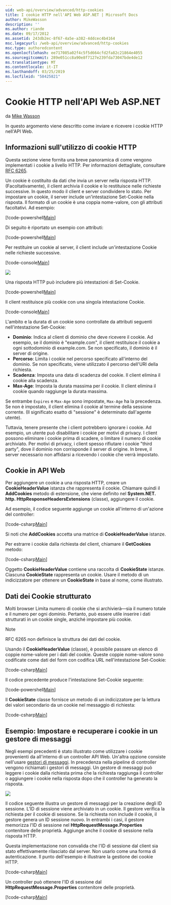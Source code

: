 ```yaml
---
uid: web-api/overview/advanced/http-cookies
title: I cookie HTTP nell'API Web ASP.NET | Microsoft Docs
author: MikeWasson
description: ''
ms.author: riande
ms.date: 09/17/2012
ms.assetid: 243db2ec-8f67-4a5e-a382-4ddcec4b4164
msc.legacyurl: /web-api/overview/advanced/http-cookies
msc.type: authoredcontent
ms.openlocfilehash: ee717085a02f4c5f5d664cfd2fa82c21864e4055
ms.sourcegitcommit: 289e051cc8a90e8f7127e239fda73047bde4de12
ms.translationtype: MT
ms.contentlocale: it-IT
ms.lasthandoff: 03/25/2019
ms.locfileid: "58425821"
---
```

<a name="http-cookies-in-aspnet-web-api"></a>Cookie HTTP nell'API Web ASP.NET
====================
da [Mike Wasson](https://github.com/MikeWasson)

In questo argomento viene descritto come inviare e ricevere i cookie HTTP nell'API Web.

## <a name="background-on-http-cookies"></a>Informazioni sull'utilizzo di cookie HTTP

Questa sezione viene fornita una breve panoramica di come vengono implementati i cookie a livello HTTP. Per informazioni dettagliate, consultare [RFC 6265](http://tools.ietf.org/html/rfc6265).

Un cookie è costituito da dati che invia un server nella risposta HTTP. (Facoltativamente), il client archivia il cookie e lo restituisce nelle richieste successive. In questo modo il client e server condividere lo stato. Per impostare un cookie, il server include un'intestazione Set-Cookie nella risposta. Il formato di un cookie è una coppia nome-valore, con gli attributi facoltativi. Ad esempio:

[!code-powershell[Main](http-cookies/samples/sample1.ps1)]

Di seguito è riportato un esempio con attributi:

[!code-powershell[Main](http-cookies/samples/sample2.ps1)]

Per restituire un cookie al server, il client include un'intestazione Cookie nelle richieste successive.

[!code-console[Main](http-cookies/samples/sample3.cmd)]

![](http-cookies/_static/image1.png)

Una risposta HTTP può includere più intestazioni di Set-Cookie.

[!code-powershell[Main](http-cookies/samples/sample4.ps1)]

Il client restituisce più cookie con una singola intestazione Cookie.

[!code-console[Main](http-cookies/samples/sample5.cmd)]

L'ambito e la durata di un cookie sono controllate da attributi seguenti nell'intestazione Set-Cookie:

- **Dominio**: Indica al client di dominio che deve ricevere il cookie. Ad esempio, se il dominio è "example.com", il client restituisce il cookie a ogni sottodominio di example.com. Se non specificato, il dominio è il server di origine.
- **Percorso**: Limita i cookie nel percorso specificato all'interno del dominio. Se non specificato, viene utilizzato il percorso dell'URI della richiesta.
- **Scadenza**: Imposta una data di scadenza del cookie. Il client elimina il cookie alla scadenza.
- **Max-Age**: Imposta la durata massima per il cookie. Il client elimina il cookie quando raggiunge la durata massima.

Se entrambe `Expires` e `Max-Age` sono impostate, `Max-Age` ha la precedenza. Se non è impostato, il client elimina il cookie al termine della sessione corrente. (Il significato esatto di "sessione" è determinato dall'agente utente).

Tuttavia, tenere presente che i client potrebbero ignorare i cookie. Ad esempio, un utente può disabilitare i cookie per motivi di privacy. I client possono eliminare i cookie prima di scadere, o limitare il numero di cookie archiviato. Per motivi di privacy, i client spesso rifiutare i cookie "third party", dove il dominio non corrisponde il server di origine. In breve, il server necessario non affidarsi a ricevendo i cookie che verrà impostato.

## <a name="cookies-in-web-api"></a>Cookie in API Web

Per aggiungere un cookie a una risposta HTTP, creare un **CookieHeaderValue** istanza che rappresenta il cookie. Chiamare quindi il **AddCookies** metodo di estensione, che viene definito nel **System.NET. http. HttpResponseHeadersExtensions** (classe), aggiungere il cookie.

Ad esempio, il codice seguente aggiunge un cookie all'interno di un'azione del controller:

[!code-csharp[Main](http-cookies/samples/sample6.cs)]

Si noti che **AddCookies** accetta una matrice di **CookieHeaderValue** istanze.

Per estrarre i cookie dalla richiesta del client, chiamare il **GetCookies** metodo:

[!code-csharp[Main](http-cookies/samples/sample7.cs)]

Oggetto **CookieHeaderValue** contiene una raccolta di **CookieState** istanze. Ciascuna **CookieState** rappresenta un cookie. Usare il metodo di un indicizzatore per ottenere un **CookieState** in base al nome, come illustrato.

## <a name="structured-cookie-data"></a>Dati dei Cookie strutturato

Molti browser Limita numero di cookie che si archivierà&#8212;sia il numero totale e il numero per ogni dominio. Pertanto, può essere utile inserire i dati strutturati in un cookie single, anziché impostare più cookie.

> [!NOTE]
> RFC 6265 non definisce la struttura dei dati del cookie.


Usando il **CookieHeaderValue** (classe), è possibile passare un elenco di coppie nome-valore per i dati del cookie. Queste coppie nome-valore sono codificate come dati del form con codifica URL nell'intestazione Set-Cookie:

[!code-csharp[Main](http-cookies/samples/sample8.cs)]

Il codice precedente produce l'intestazione Set-Cookie seguente:

[!code-powershell[Main](http-cookies/samples/sample9.ps1)]

Il **CookieState** classe fornisce un metodo di un indicizzatore per la lettura dei valori secondario da un cookie nel messaggio di richiesta:

[!code-csharp[Main](http-cookies/samples/sample10.cs)]

## <a name="example-set-and-retrieve-cookies-in-a-message-handler"></a>Esempio: Impostare e recuperare i cookie in un gestore di messaggi

Negli esempi precedenti è stato illustrato come utilizzare i cookie provenienti da all'interno di un controller API Web. Un'altra opzione consiste nell'usare [gestori di messaggi](http-message-handlers.md). In precedenza nella pipeline di controller vengono richiamati i gestori di messaggi. Un gestore di messaggi può leggere i cookie dalla richiesta prima che la richiesta raggiunga il controller o aggiungere i cookie nella risposta dopo che il controller ha generato la risposta.

![](http-cookies/_static/image2.png)

Il codice seguente illustra un gestore di messaggi per la creazione degli ID sessione. L'ID di sessione viene archiviato in un cookie. Il gestore verifica la richiesta per il cookie di sessione. Se la richiesta non include il cookie, il gestore genera un ID sessione nuovo. In entrambi i casi, il gestore memorizza l'ID di sessione nel **HttpRequestMessage.Properties** contenitore delle proprietà. Aggiunge anche il cookie di sessione nella risposta HTTP.

Questa implementazione non convalida che l'ID di sessione dal client sia stato effettivamente rilasciato dal server. Non usarlo come una forma di autenticazione. Il punto dell'esempio è illustrare la gestione dei cookie HTTP.

[!code-csharp[Main](http-cookies/samples/sample11.cs)]

Un controller può ottenere l'ID di sessione dal **HttpRequestMessage.Properties** contenitore delle proprietà.

[!code-csharp[Main](http-cookies/samples/sample12.cs)]
